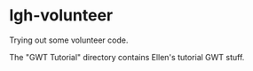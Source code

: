 lgh-volunteer
=============

Trying out some volunteer code.

The "GWT Tutorial" directory contains Ellen's tutorial GWT stuff.
